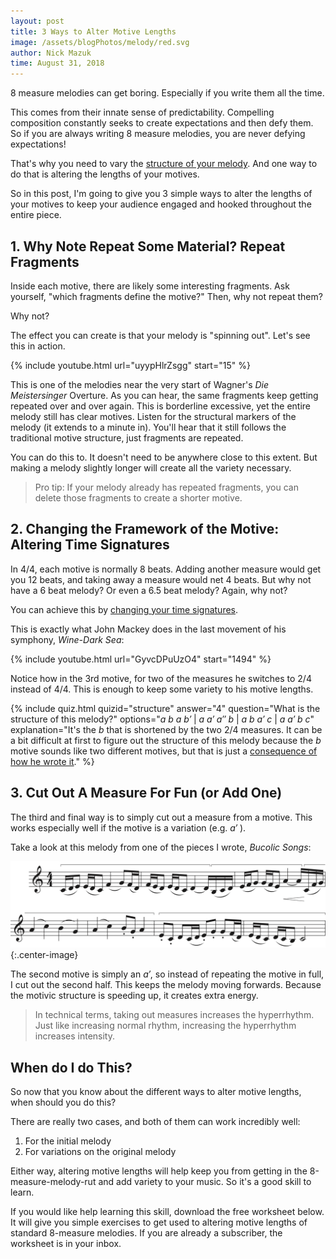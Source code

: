```yaml
---
layout: post
title: 3 Ways to Alter Motive Lengths
image: /assets/blogPhotos/melody/red.svg
author: Nick Mazuk
time: August 31, 2018
---
```


8 measure melodies can get boring. Especially if you write them all the time.

This comes from their innate sense of predictability. Compelling composition constantly seeks to create expectations and then defy them. So if you are always writing 8 measure melodies, you are never defying expectations!

That's why you need to vary the [structure of your melody](/blog/BuildingBlocksOfMelody). And one way to do that is altering the lengths of your motives.

So in this post, I'm going to give you 3 simple ways to alter the lengths of your motives to keep your audience engaged and hooked throughout the entire piece.

<!--end-of-intro-->

## 1. Why Note Repeat Some Material? Repeat Fragments

Inside each motive, there are likely some interesting fragments. Ask yourself, "which fragments define the motive?" Then, why not repeat them?

Why not?

The effect you can create is that your melody is "spinning out". Let's see this in action.

{% include youtube.html url="uyypHlrZsgg" start="15" %}

This is one of the melodies near the very start of Wagner's *Die Meistersinger* Overture. As you can hear, the same fragments keep getting repeated over and over again. This is borderline excessive, yet the entire melody still has clear motives. Listen for the structural markers of the melody (it extends to a minute in). You'll hear that it still follows the traditional motive structure, just fragments are repeated.

You can do this to. It doesn't need to be anywhere close to this extent. But making a melody slightly longer will create all the variety necessary.

> Pro tip: If your melody already has repeated fragments, you can delete those fragments to create a shorter motive.

## 2. Changing the Framework of the Motive: Altering Time Signatures

In 4/4, each motive is normally 8 beats. Adding another measure would get you 12 beats, and taking away a measure would net 4 beats. But why not have a 6 beat melody? Or even a 6.5 beat melody? Again, why not?

You can achieve this by [changing your time signatures](/blog/IncreaseRhythmicVarietyInYourMelody#just-change-the-time-signature).

This is exactly what John Mackey does in the last movement of his symphony, *Wine-Dark Sea*:

{% include youtube.html url="GyvcDPuUzO4" start="1494" %}

Notice how in the 3rd motive, for two of the measures he switches to 2/4 instead of 4/4. This is enough to keep some variety to his motive lengths.

{% include quiz.html quizid="structure" answer="4" question="What is the structure of this melody?" options="<em>a b a b&prime;</em> | <em>a a&prime; a&Prime; b</em> | <em>a b a&prime; c</em> | <em>a a&prime; b c</em>" explanation="It's the <em> b </em> that is shortened by the two 2/4 measures. It can be a bit difficult at first to figure out the structure of this melody because the <em>b</em> motive sounds like two different motives, but that is just a <a href='/blog/FractalMelodies'>consequence of how he wrote it</a>." %}

## 3. Cut Out A Measure For Fun (or Add One)

The third and final way is to simply cut out a measure from a motive. This works especially well if the motive is a variation (e.g. *a&prime;* ).

Take a look at this melody from one of the pieces I wrote, *Bucolic Songs*:

![Bucolic Songs Melody](/blog/resources/bucolicSongsMelody.png "Bucolic Songs Melody"){:.center-image}

The second motive is simply an *a&prime;*, so instead of repeating the motive in full, I cut out the second half. This keeps the melody moving forwards. Because the motivic structure is speeding up, it creates extra energy.

> In technical terms, taking out measures increases the hyperrhythm. Just like increasing normal rhythm, increasing the hyperrhythm increases intensity.

## When do I do This?

So now that you know about the different ways to alter motive lengths, when should you do this?

There are really two cases, and both of them can work incredibly well:

1. For the initial melody
2. For variations on the original melody

Either way, altering motive lengths will help keep you from getting in the 8-measure-melody-rut and add variety to your music. So it's a good skill to learn.

If you would like help learning this skill, download the free worksheet below. It will give you simple exercises to get used to altering motive lengths of standard 8-measure melodies. If you are already a subscriber, the worksheet is in your inbox.
